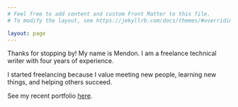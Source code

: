```yaml
---
# Feel free to add content and custom Front Matter to this file.
# To modify the layout, see https://jekyllrb.com/docs/themes/#overriding-theme-defaults

layout: page
---
```

Thanks for stopping by! My name is Mendon. I am a freelance technical writer with four years of experience.

I started freelancing because I value meeting new people, learning new things, and helping others succeed.

See my recent portfolio [here](/technicalwriting).
